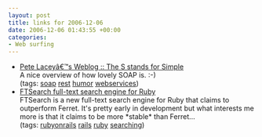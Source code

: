 ```yaml
---
layout: post
title: links for 2006-12-06
date: 2006-12-06 01:43:55 +00:00
categories:
- Web surfing
---
```

<ul class="delicious">
	<li>
		<div class="delicious-link"><a href="http://wanderingbarque.com/nonintersecting/2006/11/15/the-s-stands-for-simple/">Pete Laceyâ€™s Weblog :: The S stands for Simple</a></div>
		<div class="delicious-extended">A nice overview of how lovely SOAP is. :-)</div>
		<div class="delicious-tags">(tags: <a href="http://del.icio.us/mathie/soap">soap</a> <a href="http://del.icio.us/mathie/rest">rest</a> <a href="http://del.icio.us/mathie/humor">humor</a> <a href="http://del.icio.us/mathie/webservices">webservices</a>)</div>
	</li>
	<li>
		<div class="delicious-link"><a href="http://eigenclass.org/hiki.rb?ftsearch+repository+accessible">FTSearch full-text search engine for Ruby</a></div>
		<div class="delicious-extended">FTSearch is a new full-text search engine for Ruby that claims to outperform Ferret.  It's pretty early in development but what interests me more is that it claims to be more *stable* than Ferret...</div>
		<div class="delicious-tags">(tags: <a href="http://del.icio.us/mathie/rubyonrails">rubyonrails</a> <a href="http://del.icio.us/mathie/rails">rails</a> <a href="http://del.icio.us/mathie/ruby">ruby</a> <a href="http://del.icio.us/mathie/searching">searching</a>)</div>
	</li>
</ul>

